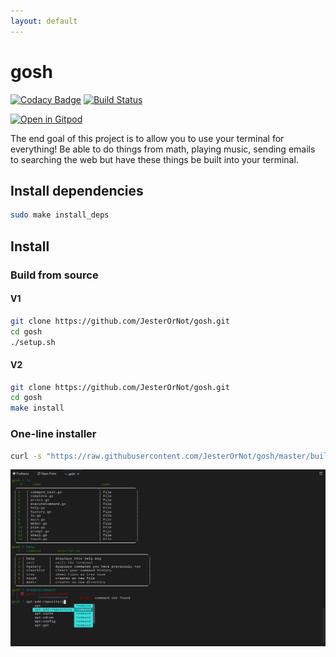 ```yaml
---
layout: default
---
```

# gosh

[![Codacy Badge](https://api.codacy.com/project/badge/Grade/e77cb20b738d47138194279fa764990c)](https://www.codacy.com/manual/seanhellum45/gosh?utm_source=github.com&utm_medium=referral&utm_content=JesterOrNot/gosh&utm_campaign=Badge_Grade)
[![Build Status](https://travis-ci.org/JesterOrNot/gosh.svg?branch=master)](https://travis-ci.org/JesterOrNot/gosh)

[![Open in Gitpod](https://gitpod.io/button/open-in-gitpod.svg)](https://gitpod.io/#https://github.com/JesterOrNot/gosh)

The end goal of this project is to allow you to use your terminal for
everything! Be able to do things from math, playing music, sending emails to
searching the web but have these things be built into your terminal.

## Install dependencies

```bash
sudo make install_deps
```

## Install

### Build from source

#### V1

```bash
git clone https://github.com/JesterOrNot/gosh.git
cd gosh
./setup.sh
```

#### V2

```bash
git clone https://github.com/JesterOrNot/gosh.git
cd gosh
make install
```

### One-line installer

```bash
curl -s "https://raw.githubusercontent.com/JesterOrNot/gosh/master/build" | sh
```

![Example of goshell](https://github.com/JesterOrNot/gosh/blob/master/images/example.png?raw=true)
